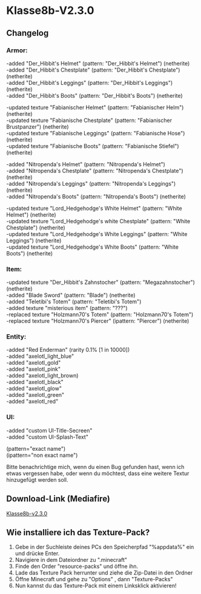 # Klasse8b-V2.3.0            
                    
## Changelog               
                    
### Armor:                  
                     
-added "Der_Hibbit's Helmet" (pattern: "Der_Hibbit's Helmet") (netherite)                        
-added "Der_Hibbit's Chestplate" (pattern: "Der_Hibbit's Chestplate") (netherite)             
-added "Der_Hibbit's Leggings" (pattern: "Der_Hibbit's Leggings") (netherite)        
-added "Der_Hibbit's Boots" (pattern: "Der_Hibbit's Boots") (netherite)        
                    
-updated texture "Fabianischer Helmet" (pattern: "Fabianischer Helm") (netherite)             
-updated texture "Fabianische Chestplate" (pattern: "Fabianischer Brustpanzer") (netherite)        
-updated texture "Fabianische Leggings" (pattern: "Fabianische Hose") (netherite)              
-updated texture "Fabianische Boots" (pattern: "Fabianische Stiefel") (netherite)            
                    
-added "Nitropenda's Helmet" (pattern: "Nitropenda's Helmet")               
-added "Nitropenda's Chestplate" (pattern: "Nitropenda's Chestplate") (netherite)            
-added "Nitropenda's Leggings" (pattern: "Nitropenda's Leggings") (netherite)                
-added "Nitropenda's Boots" (pattern: "Nitropenda's Boots") (netherite)                  
                   
-updated texture "Lord_Hedgehodge's White Helmet" (pattern: "White Helmet") (netherite)                 
-updated texture "Lord_Hedgehodge's white Chestplate" (pattern: "White Chestplate") (netherite)                     
-updated texture "Lord_Hedgehodge's White Leggings" (pattern: "White Leggings") (netherite)                     
-updated texture "Lord_Hedgehodge's White Boots" (pattern: "White Boots") (netherite)                     
                     
### Item:                     
                     
-updated texture "Der_Hibbit's Zahnstocher" (pattern: "Megazahnstocher") (netherite)                     
-added "Blade Sword" (pattern: "Blade") (netherite)                     
-added "Teletibi's Totem" (pattern: "Teletibi's Totem")                     
-added texture "misterious item" (pattern: "???")                     
-replaced texture "Holzmann70's Totem" (pattern: "Holzmann70's Totem")                     
-replaced texture "Holzmann70's Piercer" (ipattern: "Piercer") (netherite)                     
                     
### Entity:                     
                     
-added "Red Enderman" (rarity 0.1% [1 in 10000])                     
-added "axelotl_light_blue"                     
-added "axelotl_gold"                     
-added "axelotl_pink"                     
-added "axelotl_light_brown)                     
-added "axelotl_black"                     
-added "axelotl_glow"                     
-added "axelotl_green"                     
-added "axelotl_red"                     
                     
### UI:                     
                     
-added "custom UI-Title-Secreen"                     
-added "custom UI-Splash-Text"                     
                     
                     
(pattern="exact name")                     
(ipattern="non exact name")                     
                     
Bitte benachrichtige mich, wenn du einen Bug gefunden hast, wenn ich etwas vergessen habe, oder wenn du möchtest, dass eine weitere Textur hinzugefügt werden soll.                     
                     
## Download-Link (Mediafire)                     
                     
[Klasse8b-v2.3.0](https://www.mediafire.com/file/7lvlwte03u33cir/klasse8b_v2.3.0.zip/file)                           
                              
## Wie installiere ich das Texture-Pack?                     
                     
1. Gebe in der Suchleiste deines PCs den Speicherpfad "%appdata%" ein und drücke Enter.                     
2. Navigiere in dem Dateiordner zu ".minecraft"                     
3. Finde den Order "resource-packs" und öffne ihn.                       
4. Lade das Texture Pack herrunter und ziehe die Zip-Datei in den Ordner                             
5. Öffne Minecraft und gehe zu "Options" , dann "Texture-Packs"                     
6. Nun kannst du das Texture-Pack mit einem Linksklick aktivieren!                     
